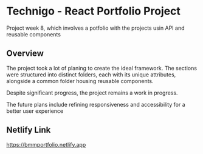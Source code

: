 # Technigo - React Portfolio Project

Project week 8, which involves a potfolio with the projects usin API and reusable components

## Overview

The project took a lot of planing to create the ideal framework. The sections were structured into distinct folders, each with its unique attributes, alongside a common folder housing reusable components.

Despite significant progress, the project remains a work in progress.

The future plans include refining responsiveness and accessibility for a better user experience

## Netlify Link

https://bmmportfolio.netlify.app
